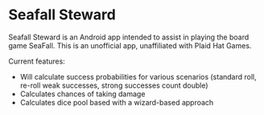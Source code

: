 # Seafall Steward

Seafall Steward is an Android app intended to assist in playing the board game SeaFall.  This is an unofficial app, unaffiliated with Plaid Hat Games.

Current features:
 - Will calculate success probabilities for various scenarios (standard roll, re-roll weak successes, strong successes count double)
 - Calculates chances of taking damage
 - Calculates dice pool based with a wizard-based approach
 

